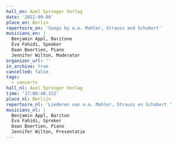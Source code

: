 ```yaml
---
hall_en: Axel Springer Verlag
date: '2022-09-08'
place_en: Berlin
repertoire_en: 'Songs by a.o. Mahler, Strauss and Schubert'
musicians_en: |
  Benjamin Appl, Baritone
  Éva Fahidi, Speaker
  Daan Boertien, Piano
  Jennifer Wilton, Moderator
organizer_url: ''
in_archive: true
cancelled: false
tags:
  - concerts
hall_nl: Axel Springer Verlag
time: '17:00:40.322'
place_nl: Berlijn
repertoire_nl: 'Liederen van o.a. Mahler, Strauss en Schubert '
musicians_nl: |
  Benjamin Appl, Bariton
  Éva Fahidi, Spreker
  Daan Boertien, Piano
  Jennifer Wilton, Presentatie
---
```


